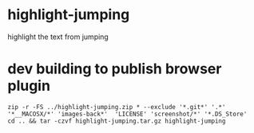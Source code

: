 # highlight-jumping
highlight the text from jumping


# dev building to publish browser plugin
~~~shell
zip -r -FS ../highlight-jumping.zip * --exclude '*.git*' '.*' '*__MACOSX/*' 'images-back*'  'LICENSE' 'screenshot/*' '*.DS_Store'
cd .. && tar -czvf highlight-jumping.tar.gz highlight-jumping
~~~
